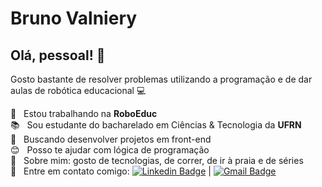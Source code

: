 <!-- <img width="auto" src="https://careerswithstem.com.au/wp-content/uploads/2017/05/Highlight-banner_RobotsandBooks-700x233.jpg"> -->

# Bruno Valniery

## Olá, pessoal! 👋
Gosto bastante de resolver problemas utilizando a programação e de dar aulas de robótica educacional :computer:
 <!--  Sou um estudante fullstack developer :man_technologist: -->

 :robot:  &nbsp; Estou trabalhando na **RoboEduc**
 <br/> :books: &nbsp; Sou estudante do bacharelado em Ciências & Tecnologia da **UFRN**
 <br/> :dart: &nbsp; Buscando desenvolver projetos em front-end
 <br/> :blush: &nbsp; Posso te ajudar com lógica de programação <!-- <br/> :computer: &nbsp; Minha stack: ReactJS, Node.js, React Native & Typescript -->
 <br/> 💬  &nbsp; Sobre mim: gosto de tecnologias, de correr, de ir à praia e de séries
 <br/> :email: &nbsp; Entre em contato comigo: [![Linkedin Badge](https://img.shields.io/badge/-brunovalniery-blue?style=flat-square&logo=Linkedin&logoColor=white&link=https://www.linkedin.com/in/brunovalniery/)](https://www.linkedin.com/in/brunovalniery/) 
| 
[![Gmail Badge](https://img.shields.io/badge/-brunovalniery@gmail.com-c14438?style=flat-square&logo=Gmail&logoColor=white&link=mailto:brunovalniery@gmail.com)](mailto:brunovalniery@gmail.com)



<!--
**brunovalniery/brunovalniery** is a ✨ _special_ ✨ repository because its `README.md` (this file) appears on your GitHub profile.

Here are some ideas to get you started:

- 🔭 I’m currently working on ...
- 🌱 I’m currently learning ...
- 👯 I’m looking to collaborate on ...
- 🤔 I’m looking for help with ...
- 💬 Ask me about ...
- 📫 How to reach me: ...
- 😄 Pronouns: ...
- ⚡ Fun fact: ...
-->
